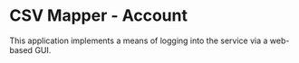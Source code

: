 # CSV Mapper - Account
This application implements a means of logging into the service via a web-based
GUI.